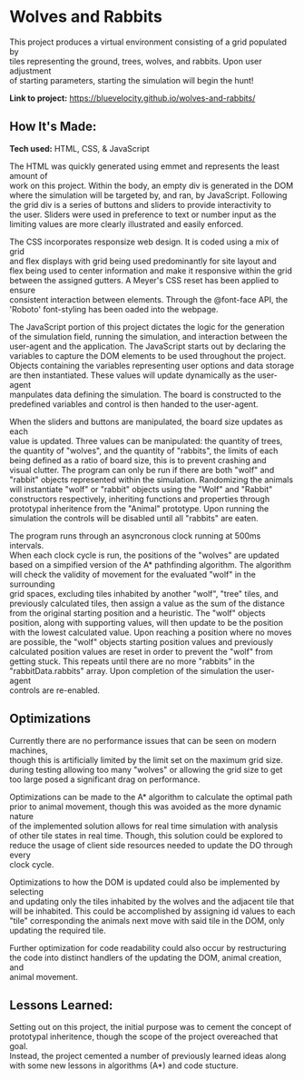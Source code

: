 # Wolves and Rabbits
This project produces a virtual environment consisting of a grid populated by  
tiles representing the ground, trees, wolves, and rabbits. Upon user adjustment  
of starting parameters, starting the simulation will begin the hunt!  
  
**Link to project:** https://bluevelocity.github.io/wolves-and-rabbits/  
  
## How It's Made:  
  
**Tech used:** HTML, CSS, & JavaScript
  
The HTML was quickly generated using emmet and represents the least amount of  
work on this project. Within the body, an empty div is generated in the DOM  
where the simulation will be targeted by, and ran, by JavaScript. Following  
the grid div is a series of buttons and sliders to provide interactivity to  
the user. Sliders were used in preference to text or number input as the  
limiting values are more clearly illustrated and easily enforced.  

The CSS incorporates responsize web design. It is coded using a mix of grid  
and flex displays with grid being used predominantly for site layout and  
flex being used to center information and make it responsive within the grid  
between the assigned gutters. A Meyer's CSS reset has been applied to ensure  
consistent interaction between elements. Through the @font-face API, the  
'Roboto' font-styling has been oaded into the webpage.

The JavaScript portion of this project dictates the logic for the generation  
of the simulation field, running the simulation, and interaction between the  
user-agent and the application. The JavaScript starts out by declaring the  
variables to capture the DOM elements to be used throughout the project.  
Objects containing the variables representing user options and data storage  
are then instantiated. These values will update dynamically as the user-agent  
manpulates data defining the simulation. The board is constructed to the  
predefined variables and control is then handed to the user-agent.

When the sliders and buttons are manipulated, the board size updates as each  
value is updated. Three values can be manipulated: the quantity of trees,  
the quantity of "wolves", and the quantity of "rabbits", the limits of each  
being defined as a ratio of board size, this is to prevent crashing and  
visual clutter. The program can only be run if there are both "wolf" and  
"rabbit" objects represented within the simulation. Randomizing the animals  
will instantiate "wolf" or "rabbit" objects using the "Wolf" and "Rabbit"  
constructors respectively, inheriting functions and properties through  
prototypal inheritence from the "Animal" prototype. Upon running the  
simulation the controls will be disabled until all "rabbits" are eaten.  
  
The program runs through an asyncronous clock running at 500ms intervals.  
When each clock cycle is run, the positions of the "wolves" are updated  
based on a simpified version of the A* pathfinding algorithm. The algorithm  
will check the validity of movement for the evaluated "wolf" in the surrounding  
grid spaces, excluding tiles inhabited by another "wolf", "tree" tiles, and  
previously calculated tiles, then assign a value as the sum of the distance  
from the original starting position and a heuristic. The "wolf" objects  
position, along with supporting values, will then update to be the position  
with the lowest calculated value. Upon reaching a position where no moves  
are possible, the "wolf" objects starting position values and previously  
calculated position values are reset in order to prevent the "wolf" from  
getting stuck. This repeats until there are no more "rabbits" in the  
"rabbitData.rabbits" array. Upon completion of the simulation the user-agent  
controls are re-enabled.
  
## Optimizations

Currently there are no performance issues that can be seen on modern machines,  
though this is artificially limited by the limit set on the maximum grid size.  
during testing allowing too many "wolves" or allowing the grid size to get  
too large posed a significant drag on performance.  
  
Optimizations can be made to the A* algorithm to calculate the optimal path  
prior to animal movement, though this was avoided as the more dynamic nature  
of the implemented solution allows for real time simulation with analysis  
of other tile states in real time. Though, this solution could be explored to  
reduce the usage of client side resources needed to update the DO through every  
clock cycle.  
  
Optimizations to how the DOM is updated could also be implemented by selecting  
and updating only the tiles inhabited by the wolves and the adjacent tile that  
will be inhabited. This could be accomplished by assigning id values to each  
"tile" corresponding the animals next move with said tile in the DOM, only  
updating the required tile.  
  
Further optimization for code readability could also occur by restructuring  
the code into distinct handlers of the updating the DOM, animal creation, and  
animal movement.  
  
## Lessons Learned:  
  
Setting out on this project, the initial purpose was to cement the concept of  
prototypal inheritence, though the scope of the project overeached that goal.  
Instead, the project cemented a number of previously learned ideas along  
with some new lessons in algorithms (A*) and code stucture.  